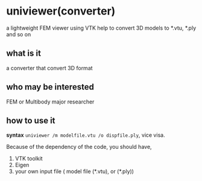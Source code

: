 # univiewer(converter)
a lightweight FEM viewer using VTK
help to convert 3D models to \*.vtu, \*.ply and so on

## what is it
a converter that convert 3D format

## who may be interested
FEM or Multibody major researcher

## how to use it
**syntax**   `univiewer /m modelfile.vtu /o dispfile.ply`, vice visa.

Because of the dependency of the code, you should have,  
1. VTK toolkit  
2. Eigen  
3. your own input file ( model file (\*.vtu), or (\*.ply))

